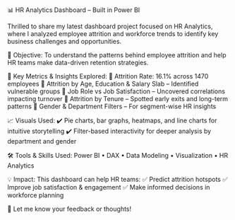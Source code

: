 📊 HR Analytics Dashboard – Built in Power BI

Thrilled to share my latest dashboard project focused on HR Analytics, where I analyzed employee attrition and workforce trends to identify key business challenges and opportunities.

🎯 Objective:
To understand the patterns behind employee attrition and help HR teams make data-driven retention strategies.

📌 Key Metrics & Insights Explored:
🔹 Attrition Rate: 16.1% across 1470 employees
🔹 Attrition by Age, Education & Salary Slab – Identified vulnerable groups
🔹 Job Role vs Job Satisfaction – Uncovered correlations impacting turnover
🔹 Attrition by Tenure – Spotted early exits and long-term patterns
🔹 Gender & Department Filters – For segment-wise HR insights

📈 Visuals Used:
✔️ Pie charts, bar graphs, heatmaps, and line charts for intuitive storytelling
✔️ Filter-based interactivity for deeper analysis by department and gender

🛠️ Tools & Skills Used:
Power BI • DAX • Data Modeling • Visualization • HR Analytics

💡 Impact:
This dashboard can help HR teams:
✅ Predict attrition hotspots
✅ Improve job satisfaction & engagement
✅ Make informed decisions in workforce planning

🚀 Let me know your feedback or thoughts!
